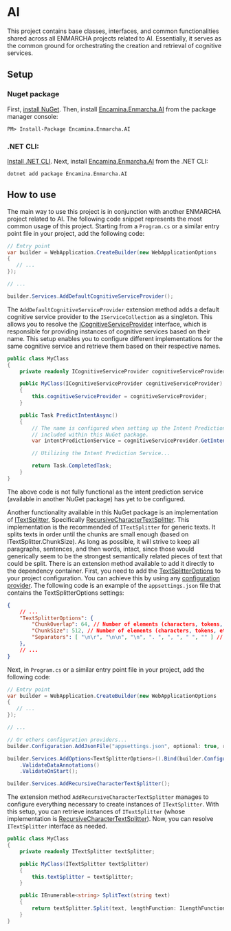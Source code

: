 ﻿# AI

This project contains base classes, interfaces, and common functionalities shared across all ENMARCHA projects related to AI. Essentially, it serves as the common ground for orchestrating the creation and retrieval of cognitive services.

## Setup

### Nuget package

First, [install NuGet](http://docs.nuget.org/docs/start-here/installing-nuget). Then, install [Encamina.Enmarcha.AI](https://www.nuget.org/packages/Encamina.Enmarcha.AI) from the package manager console:

    PM> Install-Package Encamina.Enmarcha.AI

### .NET CLI:

[Install .NET CLI](https://learn.microsoft.com/en-us/dotnet/core/tools/). Next, install [Encamina.Enmarcha.AI](https://www.nuget.org/packages/Encamina.Enmarcha.AI) from the .NET CLI:

    dotnet add package Encamina.Enmarcha.AI

## How to use
The main way to use this project is in conjunction with another ENMARCHA project related to AI. The following code snippet represents the most common usage of this project. Starting from a `Program.cs` or a similar entry point file in your project, add the following code:

```csharp
// Entry point
var builder = WebApplication.CreateBuilder(new WebApplicationOptions
{
   // ...
});

// ...

builder.Services.AddDefaultCognitiveServiceProvider();
```

The `AddDefaultCognitiveServiceProvider` extension method adds a default cognitive service provider to the `IServiceCollection` as a singleton. This allows you to resolve the [ICognitiveServiceProvider](./ICognitiveServiceProvider.cs) interface, which is responsible for providing instances of cognitive services based on their name. This setup enables you to configure different implementations for the same cognitive service and retrieve them based on their respective names.

```csharp
public class MyClass
{
    private readonly ICognitiveServiceProvider cognitiveServiceProvider;

    public MyClass(ICognitiveServiceProvider cognitiveServiceProvider)
    {
        this.cognitiveServiceProvider = cognitiveServiceProvider;
    }

    public Task PredictIntentAsync()
    {
        // The name is configured when setting up the Intent Prediction service. This service is not
        // included within this NuGet package.
        var intentPredictionService = cognitiveServiceProvider.GetIntentPredictionService("NAME_OF_INTENT_PREDICTION_SERVICE");

        // Utilizing the Intent Prediction Service...

        return Task.CompletedTask;
    }
}
```
The above code is not fully functional as the intent prediction service (available in another NuGet package) has yet to be configured.

Another functionality available in this NuGet package is an implementation of [ITextSplitter](../Encamina.Enmarcha.AI.Abstractions/ITextSplitter.cs), Specifically [RecursiveCharacterTextSplitter](./TextSplitters/RecursiveCharacterTextSplitter.cs). This implementation is the recommended of `ITextSplitter` for generic texts. It splits texts in order until the chunks are small enough (based on ITextSplitter.ChunkSize). As long as possible, it will strive to keep all paragraphs, sentences, and then words, intact, since those would generically seem to be the strongest semantically related pieces of text that could be split. There is an extension method available to add it directly to the dependency container. First, you need to add the [TextSplitterOptions](../Encamina.Enmarcha.AI.Abstractions/TextSplitterOptions.cs) to your project configuration. You can achieve this by using any [configuration provider](https://learn.microsoft.com/en-us/dotnet/core/extensions/configuration). The following code is an example of the `appsettings.json` file that contains the TextSplitterOptions settings:

```json
{
    // ...
    "TextSplitterOptions": {
        "ChunkOverlap": 64, // Number of elements (characters, tokens, etc.) overlapping between chunks
        "ChunkSize": 512, // Number of elements (characters, tokens, etc.) in each chunk.
        "Separators": [ "\n\r", "\n\n", "\n", ". ", ", ", " ", "" ] // Collection of separator characters to use when splitting the text and creating chunks
    },
    // ...
}
```

Next, in `Program.cs` or a similar entry point file in your project, add the following code:

```csharp
// Entry point
var builder = WebApplication.CreateBuilder(new WebApplicationOptions
{
   // ...
});

// ...

// Or others configuration providers...
builder.Configuration.AddJsonFile("appsettings.json", optional: true, reloadOnChange: true);

builder.Services.AddOptions<TextSplitterOptions>().Bind(builder.Configuration.GetSection(nameof(TextSplitterOptions)))
    .ValidateDataAnnotations()
    .ValidateOnStart();

builder.Services.AddRecursiveCharacterTextSplitter();
```

The extension method `AddRecursiveCharacterTextSplitter` manages to configure everything necessary to create instances of `ITextSplitter`. With this setup, you can retrieve instances of `ITextSplitter` (whose implementation is [RecursiveCharacterTextSplitter](./TextSplitters/RecursiveCharacterTextSplitter.cs)). Now, you can resolve `ITextSplitter` interface as needed.

```csharp
public class MyClass
{
    private readonly ITextSplitter textSplitter;

    public MyClass(ITextSplitter textSplitter)
    {
        this.textSplitter = textSplitter;
    }

    public IEnumerable<string> SplitText(string text)
    {        
        return textSplitter.Split(text, lengthFunction: ILengthFunctions.LengthByCharacterCount);
    }
}
```
